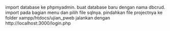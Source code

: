 import database ke phpmyadmin.
buat database baru dengan nama dbcrud.
import pada bagian menu dan pilih file sqlnya.
pindahkan file projectnya ke folder xampp/htdocs/ujian_pweb
jalankan dengan http://localhost:3000/login.php

